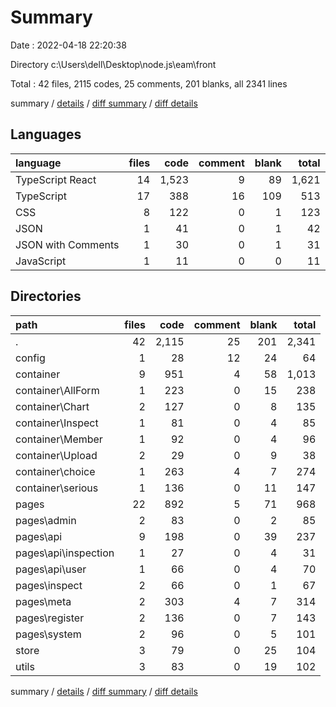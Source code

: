 # Summary

Date : 2022-04-18 22:20:38

Directory c:\Users\dell\Desktop\node.js\eam\front

Total : 42 files,  2115 codes, 25 comments, 201 blanks, all 2341 lines

summary / [details](details.md) / [diff summary](diff.md) / [diff details](diff-details.md)

## Languages
| language | files | code | comment | blank | total |
| :--- | ---: | ---: | ---: | ---: | ---: |
| TypeScript React | 14 | 1,523 | 9 | 89 | 1,621 |
| TypeScript | 17 | 388 | 16 | 109 | 513 |
| CSS | 8 | 122 | 0 | 1 | 123 |
| JSON | 1 | 41 | 0 | 1 | 42 |
| JSON with Comments | 1 | 30 | 0 | 1 | 31 |
| JavaScript | 1 | 11 | 0 | 0 | 11 |

## Directories
| path | files | code | comment | blank | total |
| :--- | ---: | ---: | ---: | ---: | ---: |
| . | 42 | 2,115 | 25 | 201 | 2,341 |
| config | 1 | 28 | 12 | 24 | 64 |
| container | 9 | 951 | 4 | 58 | 1,013 |
| container\AllForm | 1 | 223 | 0 | 15 | 238 |
| container\Chart | 2 | 127 | 0 | 8 | 135 |
| container\Inspect | 1 | 81 | 0 | 4 | 85 |
| container\Member | 1 | 92 | 0 | 4 | 96 |
| container\Upload | 2 | 29 | 0 | 9 | 38 |
| container\choice | 1 | 263 | 4 | 7 | 274 |
| container\serious | 1 | 136 | 0 | 11 | 147 |
| pages | 22 | 892 | 5 | 71 | 968 |
| pages\admin | 2 | 83 | 0 | 2 | 85 |
| pages\api | 9 | 198 | 0 | 39 | 237 |
| pages\api\inspection | 1 | 27 | 0 | 4 | 31 |
| pages\api\user | 1 | 66 | 0 | 4 | 70 |
| pages\inspect | 2 | 66 | 0 | 1 | 67 |
| pages\meta | 2 | 303 | 4 | 7 | 314 |
| pages\register | 2 | 136 | 0 | 7 | 143 |
| pages\system | 2 | 96 | 0 | 5 | 101 |
| store | 3 | 79 | 0 | 25 | 104 |
| utils | 3 | 83 | 0 | 19 | 102 |

summary / [details](details.md) / [diff summary](diff.md) / [diff details](diff-details.md)